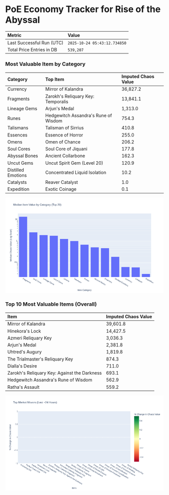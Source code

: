 # PoE Economy Tracker for Rise of the Abyssal

<!-- START_MAINTENANCE -->
| Metric | Value |
|:---|:---|
| Last Successful Run (UTC) | `2025-10-24 05:43:12.734850` |
| Total Price Entries in DB | `539,207` |

<!-- END_MAINTENANCE -->

<!-- START_DATAFRAME_DEBUG -->
<!-- END_DATAFRAME_DEBUG -->

<!-- START_CATEGORY_ANALYSIS -->
### Most Valuable Item by Category
| Category | Top Item | Imputed Chaos Value |
| :--- | :--- | :--- |
| Currency | Mirror of Kalandra | 36,827.2 |
| Fragments | Zarokh's Reliquary Key: Temporalis | 13,841.1 |
| Lineage Gems | Arjun's Medal | 1,313.0 |
| Runes | Hedgewitch Assandra's Rune of Wisdom | 754.3 |
| Talismans | Talisman of Sirrius | 410.8 |
| Essences | Essence of Horror | 255.0 |
| Omens | Omen of Chance | 206.2 |
| Soul Cores | Soul Core of Jiquani | 177.8 |
| Abyssal Bones | Ancient Collarbone | 162.3 |
| Uncut Gems | Uncut Spirit Gem (Level 20) | 120.9 |
| Distilled Emotions | Concentrated Liquid Isolation | 10.2 |
| Catalysts | Reaver Catalyst | 1.0 |
| Expedition | Exotic Coinage | 0.1 |


![Category Analysis Chart](charts/category_analysis.png)
<!-- END_ANALYSIS -->

<!-- START_ANALYSIS -->
### Top 10 Most Valuable Items (Overall)
| Item | Imputed Chaos Value |
| :--- | :--- |
| Mirror of Kalandra | 39,601.8 |
| Hinekora's Lock | 14,427.5 |
| Azmeri Reliquary Key | 3,036.3 |
| Arjun's Medal | 2,381.8 |
| Uhtred's Augury | 1,819.8 |
| The Trialmaster's Reliquary Key | 874.3 |
| Dialla's Desire | 711.0 |
| Zarokh's Reliquary Key: Against the Darkness | 693.1 |
| Hedgewitch Assandra's Rune of Wisdom | 562.9 |
| Ratha's Assault | 559.2 |


![Market Movers Chart](charts/market_movers.png)
<!-- END_ANALYSIS -->
